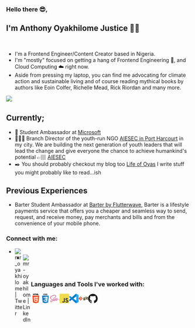 ### Hello there 😎,

## I'm Anthony Oyakhilome Justice 👋🏼

<br/>

- I'm a Frontend Engineer/Content Creator based in Nigeria.
- I'm "mostly" focused on getting a hang of Frontend Engineering 🚀, and Cloud Computing ☁️ right now.
- Aside from pressing my laptop, you can find me advocating for climate action and sustainable living and of course reading mythical books by authors like Eoin Colfer, Richelle Mead, Rick Riordan and many more.

![](https://komarev.com/ghpvc/?username=oyakhilomee)

## Currently;

- 🔭 Student Ambassador at [Microsoft](https://studentambassadors.microsoft.com/en-US/profile/54289)
- 👷🏾‍♀️ Branch Director of the youth-run NGO [AIESEC in Port Harcourt](https://https://www.linkedin.com/company/aiesec-in-port-harcourt/) in my city.
  We are building the next generation of youth leaders that will lead the change and give everyone the chance to achieve humankind's potential 👉🏽 [AIESEC](https://aiesec.org) 
- ✒️ You should probably checkout my blog too [Life of Oyas](https://lifeofoyas.tech/) I write stuff you might probably like to read...ish

## Previous Experiences

- Barter Student Ambassador at [Barter by Flutterwave](https://barter.me/), Barter is a lifestyle payments service that offers you a cheaper and seamless way to send, request, and receive money, pay merchants and bills and from the convenience of your mobile phone.

### Connect with me:

- [<img align="left" alt="mr_oyakhilome | Twitter" width="22px" src="https://cdn.jsdelivr.net/npm/simple-icons@v3/icons/twitter.svg" />](https://twitter.com/mr_oyakhilome)
- [<img align="left" alt="mr-oyakhilome | LinkedIn" width="22px" src="https://cdn.jsdelivr.net/npm/simple-icons@v3/icons/linkedin.svg" />](https://www.linkedin.com/in/mr-oyakhilome/)
<br/>

### Languages and Tools I've worked with:

<img align="left" alt="HTML5" width="26px" src="https://raw.githubusercontent.com/github/explore/80688e429a7d4ef2fca1e82350fe8e3517d3494d/topics/html/html.png" />
<img align="left" alt="CSS3" width="26px" src="https://raw.githubusercontent.com/github/explore/80688e429a7d4ef2fca1e82350fe8e3517d3494d/topics/css/css.png" />

<img align="left" alt="Sass" width="26px" src="https://raw.githubusercontent.com/github/explore/80688e429a7d4ef2fca1e82350fe8e3517d3494d/topics/sass/sass.png" />
<img align="left" alt="JavaScript" width="26px" src="https://raw.githubusercontent.com/github/explore/80688e429a7d4ef2fca1e82350fe8e3517d3494d/topics/javascript/javascript.png" />

<img align="left" alt="Visual Studio Code" width="26px" src="https://raw.githubusercontent.com/github/explore/80688e429a7d4ef2fca1e82350fe8e3517d3494d/topics/visual-studio-code/visual-studio-code.png" />

<img align="left" alt="Git" width="26px" src="https://raw.githubusercontent.com/github/explore/80688e429a7d4ef2fca1e82350fe8e3517d3494d/topics/git/git.png" />
<img align="left" alt="GitHub" width="26px" src="https://raw.githubusercontent.com/github/explore/78df643247d429f6cc873026c0622819ad797942/topics/github/github.png" />


<br />
